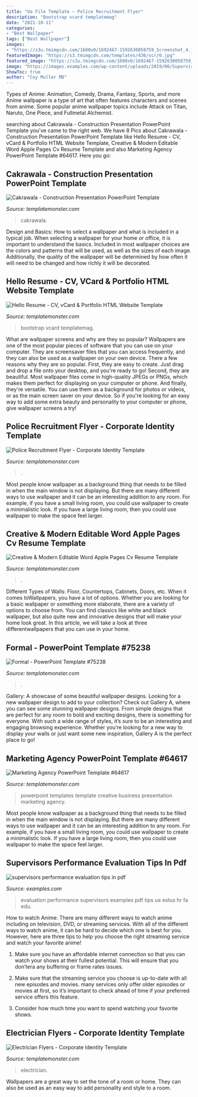 ```yaml
---
title: "Ua File Template ~ Police Recruitment Flyer"
description: "Bootstrap vcard templatemag"
date: "2021-10-11"
categories:
- "Best Wallpaper"
tags: ["Best Wallpaper"]
images:
- "https://s3u.tmimgcdn.com/1600x0/1692467-1592630058759_Screenshot_4.jpg"
featuredImage: "https://s3.tmimgcdn.com/templates/436/scr/6.jpg"
featured_image: "https://s3u.tmimgcdn.com/1600x0/1692467-1592630058759_Screenshot_4.jpg"
image: "https://images.examples.com/wp-content/uploads/2019/06/Supervisors-Performance-Evaluation-Tips-in-PDF.jpg"
ShowToc: true
author: "Coy Muller MD"
---
```



Types of Anime: Animation, Comedy, Drama, Fantasy, Sports, and more
Anime wallpaper is a type of art that often features characters and scenes from anime. Some popular anime wallpaper topics include Attack on Titan, Naruto, One Piece, and Fullmetal Alchemist.

	

		
searching about Cakrawala - Construction Presentation PowerPoint Template you've came to the right web. We have 8 Pics about Cakrawala - Construction Presentation PowerPoint Template like Hello Resume - CV, vCard &amp; Portfolio HTML Website Template, Creative &amp; Modern Editable Word Apple Pages Cv Resume Template and also Marketing Agency PowerPoint Template #64617. Here you go:
		
    
## Cakrawala - Construction Presentation PowerPoint Template

<img loading=lazy src="https://s.tmimgcdn.com/scr/800x500/95000/cakrawala-construction-presentation-powerpoint-template_95060-original.jpg" onerror="this.onerror=null;this.src='https://tse4.mm.bing.net/th?id=OIP.CDjNUTtffiuufhH2XxSY3QHaEo&amp;pid=15.1';" alt="Cakrawala - Construction Presentation PowerPoint Template">

_Source: templatemonster.com_

>cakrawala. 

	

Design and Basics: How to select a wallpaper and what is included in a typical job.
When selecting a wallpaper for your home or office, it is important to understand the basics. Included in most wallpaper choices are the colors and patterns that will be used, as well as the sizes of each image. Additionally, the quality of the wallpaper will be determined by how often it will need to be changed and how richly it will be decorated.

    
## Hello Resume - CV, VCard &amp; Portfolio HTML Website Template

<img loading=lazy src="https://s.tmimgcdn.com/scr/1200x750/70000/hello-resume-cv-vcard--portfolio-html-website-template_70035-original.jpg" onerror="this.onerror=null;this.src='https://tse4.mm.bing.net/th?id=OIP.xHsr9xRn6dn1f5avljYLSgHaG8&amp;pid=15.1';" alt="Hello Resume - CV, vCard &amp; Portfolio HTML Website Template">

_Source: templatemonster.com_

>bootstrap vcard templatemag. 

	

What are wallpaper screens and why are they so popular?
Wallpapers are one of the most popular pieces of software that you can use on your computer. They are screensaver files that you can access frequently, and they can also be used as a wallpaper on your own device. There a few reasons why they are so popular. First, they are easy to create. Just drag and drop a file onto your desktop, and you're ready to go! Second, they are beautiful. Most wallpaper files come in high-quality JPEGs or PNGs, which makes them perfect for displaying on your computer or phone. And finally, they're versatile. You can use them as a background for photos or videos, or as the main screen saver on your device. So if you're looking for an easy way to add some extra beauty and personality to your computer or phone, give wallpaper screens a try!

    
## Police Recruitment Flyer - Corporate Identity Template

<img loading=lazy src="https://s.tmimgcdn.com/scr/1600x1000/107200/police-recruitment-flyer-corporate-identity-template_107265-original.jpg" onerror="this.onerror=null;this.src='https://tse1.mm.bing.net/th?id=OIP.HR_rIqLoWdjqBjxvvH9prAHaEo&amp;pid=15.1';" alt="Police Recruitment Flyer - Corporate Identity Template">

_Source: templatemonster.com_

>. 

	

Most people know wallpaper as a background thing that needs to be filled in when the main window is not displaying. But there are many different ways to use wallpaper and it can be an interesting addition to any room. For example, if you have a small living room, you could use wallpaper to create a minimalistic look. If you have a large living room, then you could use wallpaper to make the space feel larger.

    
## Creative &amp; Modern Editable Word Apple Pages Cv Resume Template

<img loading=lazy src="https://s3u.tmimgcdn.com/1600x0/1692467-1592630058759_Screenshot_4.jpg" onerror="this.onerror=null;this.src='https://tse2.mm.bing.net/th?id=OIP.GLxxC4rkKy5xtNGrGhtVKAHaHU&amp;pid=15.1';" alt="Creative &amp; Modern Editable Word Apple Pages Cv Resume Template">

_Source: templatemonster.com_

>. 

	

Different Types of Walls: Floor, Countertops, Cabinets, Doors, etc.
When it comes toWallpapers, you have a lot of options. Whether you are looking for a basic wallpaper or something more elaborate, there are a variety of options to choose from. You can find classics like white and black wallpaper, but also quite new and innovative designs that will make your home look great. In this article, we will take a look at three differentwallpapers that you can use in your home.

    
## Formal - PowerPoint Template #75238

<img loading=lazy src="https://s3u.tmimgcdn.com/1600x0/1424729-1543897435430_2.jpg" onerror="this.onerror=null;this.src='https://tse3.mm.bing.net/th?id=OIP.IZqyUzf7mT0wECDxIiiPawHaHa&amp;pid=15.1';" alt="Formal - PowerPoint Template #75238">

_Source: templatemonster.com_

>. 

	

Gallery: A showcase of some beautiful wallpaper designs.
Looking for a new wallpaper design to add to your collection? Check out Gallery A, where you can see some stunning wallpaper designs. From simple designs that are perfect for any room to bold and exciting designs, there is something for everyone. With such a wide range of styles, it’s sure to be an interesting and engaging browsing experience. Whether you’re looking for a new way to display your walls or just want some new inspiration, Gallery A is the perfect place to go!





	
	
    
## Marketing Agency PowerPoint Template #64617

<img loading=lazy src="https://s3.tmimgcdn.com/templates/436/scr/6.jpg" onerror="this.onerror=null;this.src='https://tse2.mm.bing.net/th?id=OIP.OhA8kSJ8pvkEgvvkE0D0zgHaE7&amp;pid=15.1';" alt="Marketing Agency PowerPoint Template #64617">

_Source: templatemonster.com_

>powerpoint templates template creative business presentation marketing agency. 

	

Most people know wallpaper as a background thing that needs to be filled in when the main window is not displaying. But there are many different ways to use wallpaper and it can be an interesting addition to any room. For example, if you have a small living room, you could use wallpaper to create a minimalistic look. If you have a large living room, then you could use wallpaper to make the space feel larger.

    
## Supervisors Performance Evaluation Tips In Pdf

<img loading=lazy src="https://images.examples.com/wp-content/uploads/2019/06/Supervisors-Performance-Evaluation-Tips-in-PDF.jpg" onerror="this.onerror=null;this.src='https://tse2.mm.bing.net/th?id=OIP.eNHfpewN4j4p0jFVMdFE4wAAAA&amp;pid=15.1';" alt="supervisors performance evaluation tips in pdf">

_Source: examples.com_

>evaluation performance supervisors examples pdf tips ua estus hr fa edu. 

	

How to watch Anime: There are many different ways to watch anime including on television, DVD, or streaming services.
With all of the different ways to watch anime, it can be hard to decide which one is best for you. However, here are three tips to help you choose the right streaming service and watch your favorite anime!
1. Make sure you have an affordable internet connection so that you can watch your shows at their fullest potential. This will ensure that you don’tera any buffering or frame rates issues.

2. Make sure that the streaming service you choose is up-to-date with all new episodes and movies. many services only offer older episodes or movies at first, so it’s important to check ahead of time if your preferred service offers this feature.

3. Consider how much time you want to spend watching your favorite shows.

    
## Electrician Flyers - Corporate Identity Template

<img loading=lazy src="https://s.tmimgcdn.com/scr/800x500/71700/electrician-flyers-corporate-identity-template_71791-original.jpg" onerror="this.onerror=null;this.src='https://tse3.mm.bing.net/th?id=OIP.V2vK7p4mjjF4qqISM5SHtQHaEo&amp;pid=15.1';" alt="Electrician Flyers - Corporate Identity Template">

_Source: templatemonster.com_

>electrician. 

	

Wallpapers are a great way to set the tone of a room or home. They can also be used as an easy way to add personality and style to a room.


